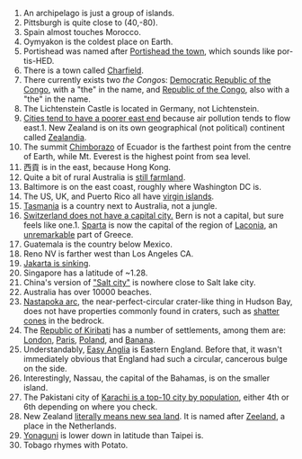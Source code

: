 1. An archipelago is just a group of islands.
1. Pittsburgh is quite close to (40,-80).
1. Spain almost touches Morocco.
1. Oymyakon is the coldest place on Earth.
1. Portishead was named after [Portishead the town](https://en.wikipedia.org/wiki/Portishead,_Somerset), which sounds like por-tis-HED.
1. There is a town called [Charfield](https://en.wikipedia.org/wiki/Charfield).
1. There currently exists two *the Congo*s: [Democratic Republic of the Congo](https://en.wikipedia.org/wiki/Democratic_Republic_of_the_Congo), with a "the" in the name, and [Republic of the Congo](https://en.wikipedia.org/wiki/Republic_of_the_Congo), also with a "the" in the name.
1. The Lichtenstein Castle is located in Germany, not Lichtenstein.
1. [Cities tend to have a poorer east end](https://www.theguardian.com/cities/2017/may/12/blowing-wind-cities-poor-east-ends) because air pollution tends to flow east.1. New Zealand is on its own geographical (not political) continent called [Zealandia](https://www.reddit.com/r/askscience/comments/14dkm7/is_new_zealand_a_part_of_the_australian_continent/).
1. The summit [Chimborazo](https://en.wikipedia.org/wiki/Chimborazo) of Ecuador is the farthest point from the centre of Earth, while Mt. Everest is the highest point from sea level.
1. 西貢 is in the east, because Hong Kong.
1. Quite a bit of rural Australia is [still farmland](http://i.imgur.com/PZSiEJU.jpg).
1. Baltimore is on the east coast, roughly where Washington DC is.
1. The US, UK, and Puerto Rico all have [virgin islands](https://en.wikipedia.org/wiki/Virgin_Islands).
1. [Tasmania](https://en.wikipedia.org/wiki/Tasmania) is a country next to Australia, not a jungle.
1. [Switzerland does not have a capital city.](https://en.wikipedia.org/wiki/Switzerland#The_capital_or_Federal_City_issue) Bern is not a capital, but sure feels like one.1. [Sparta](https://en.wikipedia.org/wiki/Sparta_%28modern%29) is now the capital of the region of [Laconia](https://en.wikipedia.org/wiki/Laconia), an [unremarkable](https://goo.gl/maps/nXTVeBTRVN52) part of Greece.
1. Guatemala is the country below Mexico.
1. Reno NV is farther west than Los Angeles CA.
1. [Jakarta is sinking](https://www.nytimes.com/interactive/2017/12/21/world/asia/jakarta-sinking-climate.html?_r=0).
1. Singapore has a latitude of ~1.28.
1. China's version of ["Salt city"](https://goo.gl/maps/WE44fxjeRNJ2) is nowhere close to Salt lake city.
1. Australia has over 10000 beaches.
1. [Nastapoka arc](https://en.wikipedia.org/wiki/Nastapoka_arc), the near-perfect-circular crater-like thing in Hudson Bay, does not have properties commonly found in craters, such as [shatter cones](https://en.wikipedia.org/wiki/Shatter_cone) in the bedrock.
1. The [Republic of Kiribati](https://en.wikipedia.org/wiki/Kiribati) has a number of settlements, among them are: [London](https://en.wikipedia.org/wiki/London,_Kiribati), [Paris](https://en.wikipedia.org/wiki/Paris,_Kiribati), [Poland](https://en.wikipedia.org/wiki/Poland,_Kiribati), and [Banana](https://en.wikipedia.org/wiki/Banana,_Kiribati).
1. Understandably, [Easy Anglia](https://en.wikipedia.org/wiki/East_Anglia) is Eastern England. Before that, it wasn't immediately obvious that England had such a circular, cancerous bulge on the side.
1. Interestingly, Nassau, the capital of the Bahamas, is on the smaller island.
1. The Pakistani city of [Karachi is a top-10 city by population](https://www.worldatlas.com/articles/the-10-largest-cities-in-the-world.html), either 4th or 6th depending on where you check.
1. New Zealand [literally means new sea land](http://i.imgur.com/ex6Zu.jpg). It is named after [Zeeland](https://en.wikipedia.org/wiki/Zeeland), a place in the Netherlands.
1. [Yonaguni](https://goo.gl/maps/1WWTYei8jBU2) is lower down in latitude than Taipei is.
1. Tobago rhymes with Potato.
